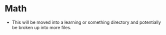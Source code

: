 # Math
-   This will be moved into a learning or something directory and potentially be broken up into more files.